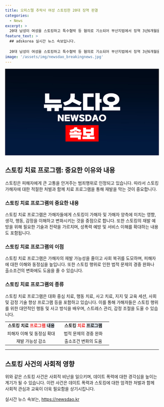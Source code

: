 ```yaml
---
title: 오피스텔 추락사 여성 스토킹한 20대 징역 판결
categories:
  - News
excerpt: >
  20대 남성이 여성을 스토킹하고 특수협박 등 혐의로 기소되어 부산지법에서 징역 3년6개월을 선고받았다. 검찰은 징역 10년을 구형했으나 법정을 거쳐 유죄 판단을 받았고, 이에 대해 피해자 유족은 판단을 비판하며 데이트 폭력에 대한 사회적 경각심을 일깨우는 엄벌을 요구하고 있다. A씨는 여자 친구 B씨를 17시간 동안 스토킹하고 협박하며 신체적 위협과 두려움을 주는 행위를 저질렀으며, B씨가 창문으로 뛰어내어 사망한 후에는 목격자인 것처럼 119에 신고한 것으로 전해졌다.
feature_text: >
  ## adskorea 실시간 뉴스 속보입니다.

  20대 남성이 여성을 스토킹하고 특수협박 등 혐의로 기소되어 부산지법에서 징역 3년6개월을 선고받았다. 검찰은 징역 10년을 구형했으나 법정을 거쳐 유죄 판단을 받았고, 이에 대해 피해자 유족은 판단을 비판하며 데이트 폭력에 대한 사회적 경각심을 일깨우는 엄벌을 요구하고 있다. A씨는 여자 친구 B씨를 17시간 동안 스토킹하고 협박하며 신체적 위협과 두려움을 주는 행위를 저질렀으며, B씨가 창문으로 뛰어내어 사망한 후에는 목격자인 것처럼 119에 신고한 것으로 전해졌다.
image: '/assets/img/newsdao_breakingnews.jpg'
---
```


<p><img src="/assets/img/newsdao_breakingnews.jpg" alt="adskorea 속보" /></p>

<h2 data-ke-size="size26">스토킹 치료 프로그램: 중요한 이유와 내용</h2>

<p data-ke-size="size16">스토킹은 피해자에게 큰 고통을 안겨주는 범죄행위로 인정되고 있습니다. 따라서 스토킹 가해자에 대한 적절한 처벌과 함께 치료 프로그램을 통해 재발을 막는 것이 중요합니다.</p>

<h3>스토킹 치료 프로그램의 <b>중요한 내용</b></h3>

<p data-ke-size="size16">스토킹 치료 프로그램은 가해자들에게 스토킹이 가해자 및 가해자 양측에 미치는 영향, 생각, 행동, 감정을 이해하고 변화시키는 것을 중점으로 합니다. 또한 스토킹의 재발 예방을 위해 필요한 기술과 전략을 가르치며, 성폭력 예방 및 서비스 이해를 확대하는 내용도 포함됩니다.</p>

<h3><b>스토킹 치료 프로그램</b>의 이점</h3>

<p data-ke-size="size16">스토킹 치료 프로그램은 가해자의 재발 가능성을 줄이고 사회 복귀를 도모하며, 피해자에 대한 이해와 동정심을 높입니다. 또한 스토킹 행위로 인한 법적 문제의 경중 완화나 출소조건의 변화에도 도움을 줄 수 있습니다.</p>

<h3>스토킹 치료 <b>프로그램</b>의 종류</h3>

<p data-ke-size="size16">스토킹 치료 프로그램은 대화 중심 치료, 행동 치료, 사고 치료, 지지 및 교육 세션, 사회 및 감정 기술 향상 프로그램 등을 포함하고 있습니다. 이를 통해 가해자들은 스토킹 행위를 위한 대안적인 행동 및 사고 방식을 배우며, 스트레스 관리, 감정 조절을 도울 수 있습니다.</p>

<table>
  <colgroup>
    <col width="50%">
    <col width="50%">
  </colgroup>
  <tr>
    <td style="text-align: center; height: 17px;"><b>스토킹 치료 <span style="color: #ee2323;">프로그램</span> <span style="background-color: #21538527;">내용</span></b></td>
    <td style="text-align: center; height: 17px;"><b>스토킹 <span style="color: #ee2323;">치료</span> <span style="background-color: #21538527;">프로그램</span></b></td>
  </tr>
  <tr>
    <td style="text-align: center;">피해자 이해 및 동정심 확대</td>
    <td style="text-align: center;">법적 문제의 경중 완화</td>
  </tr>
  <tr>
    <td style="text-align: center;">재발 가능성 감소</td>
    <td style="text-align: center;">출소조건 변화의 도움</td>
  </tr>
</table>

<hr>

<h2 data-ke-size="size26">스토킹 사건의 사회적 영향</h2>

<p data-ke-size="size16">위와 같은 스토킹 사건은 사회적 비난을 일으키며, 데이트 폭력에 대한 경각심을 높이는 계기가 될 수 있습니다. 이런 사건은 데이트 폭력과 스토킹에 대한 엄격한 처벌과 함께 사회적 관심과 교육이 더욱 필요함을 상기시킵니다.</p>
실시간 뉴스 속보는, <a href="https://newsdao.kr" rel="dofollow">https://newsdao.kr</a>


